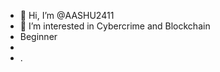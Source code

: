 - 👋 Hi, I’m @AASHU2411
- 👀 I’m interested in Cybercrime and Blockchain
- Beginner
- 
- .

<!---
AASHU2411/AASHU2411 is a ✨ special ✨ repository because its `README.md` (this file) appears on your GitHub profile.
You can click the Preview link to take a look at your changes.
--->
